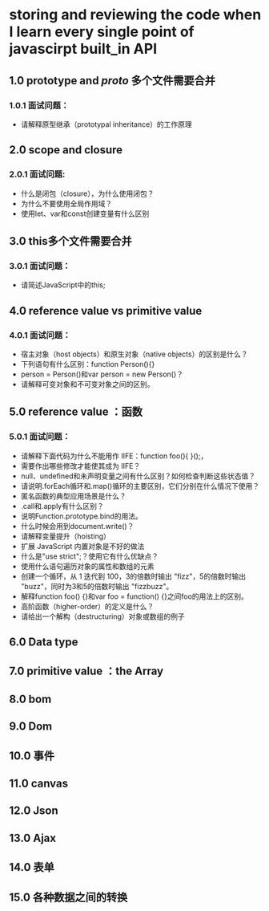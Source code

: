 # storing and reviewing  the code when I learn every single point of javascirpt built_in API <br>
## 1.0 prototype and _proto_ 多个文件需要合并<br>
### 1.0.1 面试问题：<br>

* 请解释原型继承（prototypal inheritance）的工作原理<br>





## 2.0 scope and closure<br>
### 2.0.1 面试问题:<br>
* 什么是闭包（closure），为什么使用闭包？<br>
* 为什么不要使用全局作用域？<br>
* 使用let、var和const创建变量有什么区别<br>
  
  
  
  
  
## 3.0 this多个文件需要合并<br>
### 3.0.1 面试问题：<br>

* 请简述JavaScript中的this;<br>
      



## 4.0 reference value vs primitive value <br>
### 4.0.1  面试问题：<br>

* 宿主对象（host objects）和原生对象（native objects）的区别是什么？<br>
* 下列语句有什么区别：function Person(){}<br>
* person = Person()和var person = new Person()？<br>
* 请解释可变对象和不可变对象之间的区别。 <br>              




## 5.0 reference value ：函数<br>
### 5.0.1 面试问题：<br> 

* 请解释下面代码为什么不能用作 IIFE：function foo(){ }();，<br>
* 需要作出哪些修改才能使其成为 IIFE？<br>
* null、undefined和未声明变量之间有什么区别？如何检查判断这些状态值？<br>
* 请说明.forEach循环和.map()循环的主要区别，它们分别在什么情况下使用？<br>              
* 匿名函数的典型应用场景是什么？<br>
* .call和.apply有什么区别？ <br>
* 说明Function.prototype.bind的用法。<br>
* 什么时候会用到document.write()？<br>
* 请解释变量提升（hoisting）<br>
* 扩展 JavaScript 内置对象是不好的做法<br>
* 什么是"use strict";？使用它有什么优缺点？<br>  
* 使用什么语句遍历对象的属性和数组的元素 <br>
* 创建一个循环，从 1 迭代到 100，3的倍数时输出 "fizz"，5的倍数时输出 "buzz"，同时为3和5的倍数时输出 "fizzbuzz"。  <br>  
* 解释function foo() {}和var foo = function() {}之间foo的用法上的区别。<br>
* 高阶函数（higher-order）的定义是什么？<br>
* 请给出一个解构（destructuring）对象或数组的例子<br>        
              
## 6.0 Data type <br>
## 7.0 primitive value ：the Array <br>
## 8.0 bom<br>
## 9.0 Dom<br>
## 10.0 事件<br>
## 11.0 canvas<br>
## 12.0 Json<br>
## 13.0 Ajax<br>
## 14.0 表单<br>
## 15.0 各种数据之间的转换<br>



